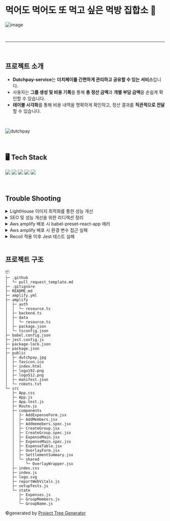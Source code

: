 # 먹어도 먹어도 또 먹고 싶은 먹방 집합소 🍚
![image](https://github.com/user-attachments/assets/e4154e00-483b-4c43-b5c5-5503e6868573)


<br/>

---

<br/>

## 프로젝트 소개

- **Dutchpay-service**는 **더치페이를 간편하게 관리하고 공유할 수 있는 서비스**입니다.
- 사용자는 **그룹 생성 및 비용 기록**을 통해 **총 정산 금액**과 **개별 부담 금액**을 손쉽게 확인할 수 있습니다.
- **테이블 시각화**를 통해 비용 내역을 명확하게 확인하고, 정산 결과를 **직관적으로 전달**할 수 있습니다.

<br/>

![dutchpay](https://github.com/user-attachments/assets/85c0f9a3-ab1a-4af0-b4de-6563821e9b45)

<br/>

## 🖥️ Tech Stack

<img src="https://img.shields.io/badge/React-61DAFB?style=flat-square&logo=React&logoColor=white"/> <!-- React -->
<img src="https://img.shields.io/badge/AWS Amplify-FF9900?style=flat-square&logo=aws-amplify&logoColor=white"/> <!-- AWS Amplify -->
<img src="https://img.shields.io/badge/Jest-C21325?style=flat-square&logo=Jest&logoColor=white"/> <!-- Jest -->
<img src="https://img.shields.io/badge/Recoil-3578E5?style=flat-square&logo=Recoil&logoColor=white"/> <!-- Recoil -->
<img src="https://img.shields.io/badge/Styled Components-DB7093?style=flat-square&logo=styled-components&logoColor=white"/> <!-- Styled Components -->

<br/>

## Trouble Shooting

<details>

![image](https://github.com/user-attachments/assets/075f4ee3-f044-4e0d-8bcf-42ebab41205b)

  <summary> LightHouse 이미지 최적화를 통한 성능 개선 </summary>

  - 기존 JPEG 이미지(186KB)를 차세대 형식인 WebP 형식(68.5KB)로 변환 -> 데이터 절감량: 117.5KB(약 63% 감소).
  - 페이지 로딩 속도 최적화 및 Lighthouse 성능 점수 향상
    
</details>

<details>

  ![image](https://github.com/user-attachments/assets/efd1ad94-f83a-4e71-923b-69b2e0b1ce81)

  <summary> SEO 및 성능 개선을 위한 리디렉션 정리 </summary>

  - AWS Amplify에서 슬래시(/)가 없는 경로를 디렉토리로 간주하고 자동으로 슬래시를 추가하므로 명확한 리디렉션 규칙 생성 필요
  - AWS 다시쓰기 및 리디렉션 탭에서 루트 경로(/) 및 다른 경로(/expenses)에서도 동일한 문제가 발생하지 않도록 추가 설정
  
</details>

<details>
  <summary> Aws amplify 배포 시 babel-preset-react-app 에러 </summary>

  - 에러 로그 확인 후 필요한 종속성(@babel/plugin-proposal-private-property-in-object)을 devDepedencies에 직접 추가하여 경고와 빌드 실패 해결
  - package.json 업데이트 후 npm install 실행
  
</details>


<details>
  <summary> Aws amplify 배포 시 환경 변수 접근 실패 </summary>

  - WS Systems Manager → Parameter Store에 접속하여 필요한 액세스 키와 비밀 액세스 키를 각각 추가하고 Amplify 환경 변수 설정에서 이를 참조하도록 설정
  
</details>

<details>
  <summary> Recoil 적용 이후 Jest 테스트 실패 </summary>

  - Jest 테스트 환경에 RecoilRoot를 추가하고, Recoil 상태의 초기값을 테스트마다 독립적으로 설정하도록 수정하고 이를 통해 Recoil 상태가 다른 테스트에 영향을 미치지 않도록 보장
  
</details>

<br/>

## 프로젝트 구조
```
📦 
├─ .github
│  └─ pull_request_template.md
├─ .gitignore
├─ README.md
├─ amplify.yml
├─ amplify
│  ├─ auth
│  │  └─ resource.ts
│  ├─ backend.ts
│  ├─ data
│  │  └─ resource.ts
│  ├─ package.json
│  └─ tsconfig.json
├─ babel.config.json
├─ jest.config.js
├─ package-lock.json
├─ package.json
├─ public
│  ├─ dutchpay.jpg
│  ├─ favicon.ico
│  ├─ index.html
│  ├─ logo192.png
│  ├─ logo512.png
│  ├─ manifest.json
│  └─ robots.txt
└─ src
   ├─ App.css
   ├─ App.js
   ├─ App.test.js
   ├─ Route.js
   ├─ components
   │  ├─ AddExpenseForm.jsx
   │  ├─ AddMembers.jsx
   │  ├─ Addmemebers.spec.jsx
   │  ├─ CreateGroup.jsx
   │  ├─ CreateGroup.spec.jsx
   │  ├─ ExpenseMain.jsx
   │  ├─ ExpenseMain.spec.jsx
   │  ├─ ExpenseTable.jsx
   │  ├─ OverlayForm.jsx
   │  ├─ SettlementSummary.jsx
   │  └─ shared
   │     └─ OverlayWrapper.jsx
   ├─ index.css
   ├─ index.js
   ├─ logo.svg
   ├─ reportWebVitals.js
   ├─ setupTests.js
   └─ state
      ├─ Expenses.js
      ├─ GroupMembers.js
      └─ GroupName.js
```
©generated by [Project Tree Generator](https://woochanleee.github.io/project-tree-generator)
